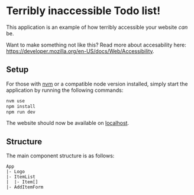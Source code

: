 # Terribly inaccessible Todo list!

This application is an example of how terribly accessible your website _can_ be.

Want to make something not like this? Read more about accesability here: https://developer.mozilla.org/en-US/docs/Web/Accessibility.

## Setup
For those with [nvm](https://github.com/nvm-sh/nvm) or a compatible node version installed, simply start the application by running the following commands:
```sh
nvm use
npm install
npm run dev
```
The website should now be available on [localhost](http://localhost:5173/).

## Structure
The main component structure is as follows:
```
App
|- Logo
|- ItemList
|  |- Item[]
|- AddItemForm
```